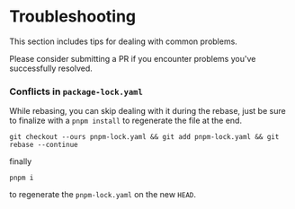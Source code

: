 # Troubleshooting

This section includes tips for dealing with common problems.

Please consider submitting a PR if you encounter problems you've successfully resolved.

### Conflicts in `package-lock.yaml`

While rebasing, you can skip dealing with it during the rebase, just be sure to finalize with a `pnpm install` to regenerate the file at the end.

```
git checkout --ours pnpm-lock.yaml && git add pnpm-lock.yaml && git rebase --continue
```

finally

```
pnpm i
```

to regenerate the `pnpm-lock.yaml` on the new `HEAD`.
